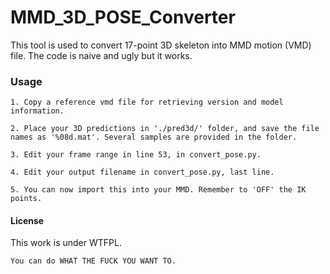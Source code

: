 # MMD_3D_POSE_Converter

This tool is used to convert 17-point 3D skeleton into MMD motion (VMD) file. The code is naive and ugly but it works.

### Usage

```
1. Copy a reference vmd file for retrieving version and model information.

2. Place your 3D predictions in './pred3d/' folder, and save the file names as '%08d.mat'. Several samples are provided in the folder.

3. Edit your frame range in line 53, in convert_pose.py.

4. Edit your output filename in convert_pose.py, last line.

5. You can now import this into your MMD. Remember to 'OFF' the IK points.
```

#### License

This work is under WTFPL. 

```
You can do WHAT THE FUCK YOU WANT TO.
```
